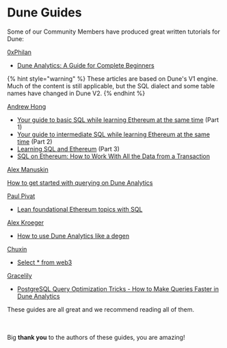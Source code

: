 # Dune Guides

Some of our Community Members have produced great written tutorials for Dune:

[0xPhilan](https://twitter.com/0xPhillan)

* [Dune Analytics: A Guide for Complete Beginners](https://mirror.xyz/phillan.eth/17VAXsMPpwJg4OQNBHKTYAQTWfJMwFuXZQDAxPStf0o)

{% hint style="warning" %}
These articles are based on Dune's V1 engine. Much of the content is still applicable, but the SQL dialect and some table names have changed in Dune V2.
{% endhint %}

[Andrew Hong](https://twitter.com/andrewhong5297)

* [Your guide to basic SQL while learning Ethereum at the same time](https://towardsdatascience.com/your-guide-to-basic-sql-while-learning-ethereum-at-the-same-time-9eac17a05929) (Part 1)
* [Your guide to intermediate SQL while learning Ethereum at the same time](https://towardsdatascience.com/your-guide-to-intermediate-sql-while-learning-ethereum-at-the-same-time-7b25119ef1e2?source=user\_profile---------6----------------------------) (Part 2)
* [Learning SQL and Ethereum](https://towardsdatascience.com/learning-sql-and-ethereum-part-3-5422f080ad36) (Part 3)
* [SQL on Ethereum: How to Work With All the Data from a Transaction](https://ath.mirror.xyz/mbR1n\_CvflL1KIKCTG42bnM4HpfGBqDPNndH8mu2eJw)

[Alex Manuskin](https://twitter.com/amanusk\_)

[How to get started with querying on Dune Analytics](https://dune.xyz/blog/get-started-guide)

[Paul Pivat](https://twitter.com/paulapivat)

* [Lean foundational Ethereum topics with SQL](https://ethereum.org/en/developers/tutorials/learn-foundational-ethereum-topics-with-sql/)

[Alex Kroeger](https://twitter.com/alex\_kroeger)

* [How to use Dune Analytics like a degen](https://mirror.xyz/0x7B542178633f16940a131F8F6d670ffdbBe6b2Ab/0C3EQBtFqAK4k2TAGPZhg0JMY-upfTAxuTD-o91vBPc)

[Chuxin](https://twitter.com/chuxin\_h)

* [Select \* from web3](https://www.chuxinhuang.com/blog/select-from-web3/)

[Gracelily](https://twitter.com/\_grace\_lily)

* [PostgreSQL Query Optimization Tricks - How to Make Queries Faster in Dune Analytics](https://gracelily.medium.com/postgresql-query-optimization-tricks-6d5b7358d7fa)



These guides are all great and we recommend reading all of them.

\
\
Big **thank you** to the authors of these guides, you are amazing!
